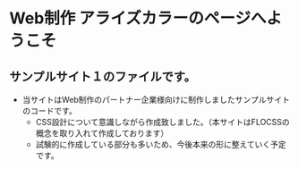 # Web制作 アライズカラーのページへようこそ


## サンプルサイト１のファイルです。
- 当サイトはWeb制作のパートナー企業様向けに制作しましたサンプルサイトのコードです。
	- CSS設計について意識しながら作成致しました。（本サイトはFLOCSSの概念を取り入れて作成しております）
  - 試験的に作成している部分も多いため、今後本来の形に整えていく予定です。
